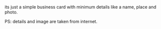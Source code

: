 its just a simple business card with minimum details like a name, place and photo.

PS: details and image are taken from internet.
